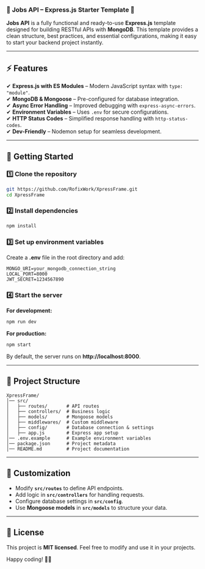 ### 📄 **Jobs API – Express.js Starter Template** 🚀  

**Jobs API** is a fully functional and ready-to-use **Express.js** template designed for building RESTful APIs with **MongoDB**. This template provides a clean structure, best practices, and essential configurations, making it easy to start your backend project instantly.  

---

## ⚡ **Features**  
✔ **Express.js with ES Modules** – Modern JavaScript syntax with `type: "module"`.  
✔ **MongoDB & Mongoose** – Pre-configured for database integration.  
✔ **Async Error Handling** – Improved debugging with `express-async-errors`.  
✔ **Environment Variables** – Uses `.env` for secure configurations.  
✔ **HTTP Status Codes** – Simplified response handling with `http-status-codes`.  
✔ **Dev-Friendly** – Nodemon setup for seamless development.  

---

## 🚀 **Getting Started**  

### 1️⃣ Clone the repository  
```bash
git https://github.com/RofixWork/XpressFrame.git
cd XpressFrame
```

### 2️⃣ Install dependencies  
```bash
npm install
```

### 3️⃣ Set up environment variables  
Create a **.env** file in the root directory and add:  
```env
MONGO_URI=your_mongodb_connection_string
LOCAL_PORT=8000
JWT_SECRET=1234567890
```

### 4️⃣ Start the server  
**For development:**  
```bash
npm run dev
```
**For production:**  
```bash
npm start
```

By default, the server runs on **http://localhost:8000**.  

---

## 📂 **Project Structure**  
```
XpressFrame/
│── src/
│   ├── routes/       # API routes
│   ├── controllers/  # Business logic
│   ├── models/       # Mongoose models
│   ├── middlewares/  # Custom middleware
│   ├── config/       # Database connection & settings
│   ├── app.js        # Express app setup
│── .env.example      # Example environment variables
│── package.json      # Project metadata
│── README.md         # Project documentation
```

---

## 📌 **Customization**  
- Modify **`src/routes`** to define API endpoints.  
- Add logic in **`src/controllers`** for handling requests.  
- Configure database settings in **`src/config`**.  
- Use **Mongoose models** in **`src/models`** to structure your data.  

---

## 📜 **License**  
This project is **MIT licensed**. Feel free to modify and use it in your projects.  

Happy coding! 🚀🎯  
